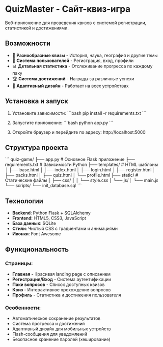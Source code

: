 # QuizMaster - Сайт-квиз-игра

Веб-приложение для проведения квизов с системой регистрации, статистикой и достижениями.

## Возможности

- 🎯 **Разнообразные квизы** - История, наука, география и другие темы
- 👤 **Система пользователей** - Регистрация, вход, профили
- 📊 **Детальная статистика** - Отслеживание прогресса по каждому паку
- 🏆 **Система достижений** - Награды за различные успехи
- 📱 **Адаптивный дизайн** - Работает на всех устройствах

## Установка и запуск

1. Установите зависимости:
\`\`\`bash
pip install -r requirements.txt
\`\`\`

2. Запустите приложение:
\`\`\`bash
python app.py
\`\`\`

3. Откройте браузер и перейдите по адресу: http://localhost:5000

## Структура проекта

\`\`\`
quiz-game/
├── app.py                 # Основное Flask приложение
├── requirements.txt       # Зависимости Python
├── templates/            # HTML шаблоны
│   ├── base.html
│   ├── index.html
│   ├── login.html
│   ├── register.html
│   ├── packs.html
│   ├── quiz.html
│   └── profile.html
├── static/              # Статические файлы
│   ├── css/
│   │   └── style.css
│   └── js/
│       └── main.js
└── scripts/
    └── init_database.sql
\`\`\`

## Технологии

- **Backend**: Python Flask + SQLAlchemy
- **Frontend**: HTML5, CSS3, JavaScript
- **База данных**: SQLite
- **Стили**: Чистый CSS с градиентами и анимациями
- **Иконки**: Font Awesome

## Функциональность

### Страницы:
- **Главная** - Красивая landing page с описанием
- **Регистрация/Вход** - Система аутентификации
- **Паки вопросов** - Список доступных квизов
- **Квиз** - Интерактивное прохождение вопросов
- **Профиль** - Статистика и достижения пользователя

### Особенности:
- Автоматическое сохранение результатов
- Система прогресса и достижений
- Адаптивный дизайн для мобильных устройств
- Flash-сообщения для уведомлений
- Безопасное хранение паролей (хеширование)
